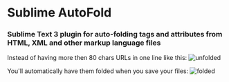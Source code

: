 # Sublime AutoFold

### Sublime Text 3 plugin for auto-folding tags and attributes from HTML, XML and other markup language files

Instead of having more then 80 chars URLs in one line like this:
![unfolded](https://raw.githubusercontent.com/fermads/sublime-autofold/master/img/unfolded.png)


You'll automatically have them folded when you save your files:
![folded](https://raw.githubusercontent.com/fermads/sublime-autofold/master/img/folded.png)

